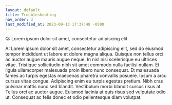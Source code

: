 ```yaml
---
layout: default
title: Troubleshooting
nav_order: 3
last_modified_at: 2023-09-13 17:37:48 -0500
---
```


Q: Lorem ipsum dolor sit amet, consectetur adipiscing elit

A: Lorem ipsum dolor sit amet, consectetur adipiscing elit, sed do eiusmod tempor incididunt ut labore et dolore magna aliqua. Quisque non tellus orci ac auctor augue mauris augue neque. In nisl nisi scelerisque eu ultrices vitae. Tristique sollicitudin nibh sit amet commodo nulla facilisi nullam. Et ligula ullamcorper malesuada proin libero nunc consequat. Et malesuada fames ac turpis egestas maecenas pharetra convallis posuere. Ipsum a arcu cursus vitae congue. Adipiscing enim eu turpis egestas pretium. Nibh cras pulvinar mattis nunc sed blandit. Vestibulum morbi blandit cursus risus at. Tellus orci ac auctor augue. Euismod lacinia at quis risus sed vulputate odio ut. Consequat ac felis donec et odio pellentesque diam volutpat.